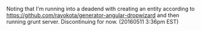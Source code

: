 Noting that I'm running into a deadend with creating an entity according to https://github.com/rayokota/generator-angular-dropwizard and then running grunt server. Discontinuing for now. (20160511 3:36pm EST)
